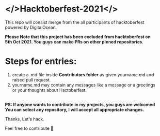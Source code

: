 # </>Hacktoberfest-2021</>
This repo will consist merge from the all participants of hacktoberfest powered by DigitalOcean.

**Please Note that this project has been excluded from hacktoberfest on 5th Oct 2021.
You guys can make PRs on other pinned repositories.**


# Steps for entries:

1. create a .md file inside **Contributors folder** as given yourname.md and raised pull request.
2. yourname.md may contain any messages like a message or a greetings or your thoughts about Hactoberfest.<br><br>



**PS: If anyone wants to contribute in my projects, you guys are welcomed
You can select any repository, I will accept all appropriate changes.**


Thanks, Let's hack.

Feel free to contribute 🚀
